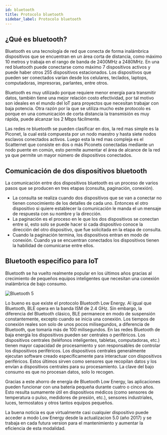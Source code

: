 ```yaml
---
id: bluetooth
title: Protocolo bluetooth
sidebar_label: Protocolo bluetooth
---
```


## ¿Qué es bluetooth?

Bluetooth es una tecnología de red que conecta de forma inalámbrica dispositivos que se encuentran en un área corta de distancia, como máximo 10 metros y trabaja en el rango de banda de 2400MHz a 2480MHz. En una red bluetooth puede conectarse como máximo 7 dispositivos activos y puede haber otros 255 dispositivos estacionados. Los dispositivos que pueden ser conectados varían desde los celulares, teclados, laptops, computadoras, impresoras, parlantes, entre otros.

Bluetooth es muy utilizado porque requiere menor energía para transmitir datos, también tiene una mejor relación costo efectividad, por tal motivo son ideales en el mundo del IoT para proyectos que necesitan trabajar con baja potencia. Otra razón por la que se utiliza mucho este protocolo es porque en una comunicación de corta distancia la transmisión es muy rápida, puede alcanzar los 2 Mbps fácilmente.

Las redes re bluetooth se pueden clasificar en dos, la red mas simple es la Piconet, la cual está compuesta por un nodo maestro y hasta siete nodos esclavos conectados activos. Luego esta la red mas compleja es el Scatternet que consiste en dos o más Piconets conectadas mediante un nodo puente en común, esto permite aumentar el área de alcance de la red ya que permite un mayor número de dispositivos conectados.


## Comunicación de dos dispositivos bluetooth

La comunicación entre dos dispositivos bluetooth es un proceso de varios pasos que se producen en tres etapas (consulta, paginación, conexión).
-	La consulta se realiza cuando dos dispositivos que se van a conectar no tienen conocimiento de los detalles de cada uno. Entonces el otro dispositivo si quiere establecer la comunicación le manda el un mensaje de respuesta con su nombre y la dirección.
-	La paginación es el proceso en le que los dos dispositivos se conectan entre sí, esto solo se puede hacer si cada dispositivo conoce la dirección del otro dispositivo, que fue solicitada en la etapa de consulta.
-	Cuando la paginación termina, los dispositivos entran en modo de conexión. Cuando ya se encuentran conectados los dispositivos tienen la habilidad de comunicarse entre ellos.
## Bluetooth especifico para IoT

Bluetooth se ha vuelto realmente popular en los últimos años gracias al crecimiento de pequeños equipos inteligentes que necesitan una conexión inalámbrica de bajo consumo.

  ![Bluetooth 5](/img/bluetooth5.jpg)

Lo bueno es que existe el protocolo Bluetooth Low Energy. Al igual que Bluetooth, BLE opera en la banda ISM de 2.4 GHz. Sin embargo, la diferencia del Bluetooth clásico, BLE permanece en modo de suspensión constantemente, excepto cuando se inicia una conexión. Los tiempos de conexión reales son solo de unos pocos milisegundos, a diferencia de Bluetooth, que tomaría más de 100 milisegundos. En las redes Bluetooth de baja energía los dispositivos pueden ser centrales o periféricos. Los dispositivos centrales (teléfonos inteligentes, tabletas, computadoras, etc.) tienen mayor capacidad de procesamiento y son responsables de controlar los dispositivos periféricos. Los dispositivos centrales generalmente ejecutan software creado específicamente para interactuar con dispositivos periféricos. Estos últimos sirven como sensores que recopilan datos y los envían a dispositivos centrales para su procesamiento. La clave del bajo consumo es que no procesan datos, solo lo recogen.

Gracias a este ahorro de energía de Bluetooth Low Energy, las aplicaciones pueden funcionar con una batería pequeña durante cuatro o cinco años. Esto resulta sumamente útil en dispositivos médicos (como sensores de temperatura o pulso, medidores de presión, etc.), sensores industriales, luces, termostatos y otros tantos equipos pequeños.

La buena noticia es que virtualmente casi cualquier dispositivo puede acceder a modo Low Energy desde la actualizacion 5.0 (año 2017) y se trabaja en cada futura version para el mantenimiento y aumentar la eficiencia de esta modalidad.

